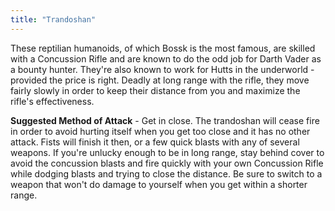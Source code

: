 ```yaml
---
title: "Trandoshan"
---
```


These reptilian humanoids, of which Bossk is the most famous, are skilled with a Concussion Rifle and are known to do the odd job for Darth Vader as a bounty hunter. They're also known to work for Hutts in the underworld - provided the price is right. Deadly at long range with the rifle, they move fairly slowly in order to keep their distance from you and maximize the rifle's effectiveness.

**Suggested Method of Attack** - Get in close. The trandoshan will cease fire in order to avoid hurting itself when you get too close and it has no other attack. Fists will finish it then, or a few quick blasts with any of several weapons. If you're unlucky enough to be in long range, stay behind cover to avoid the concussion blasts and fire quickly with your own Concussion Rifle while dodging blasts and trying to close the distance. Be sure to switch to a weapon that won't do damage to yourself when you get within a shorter range.
